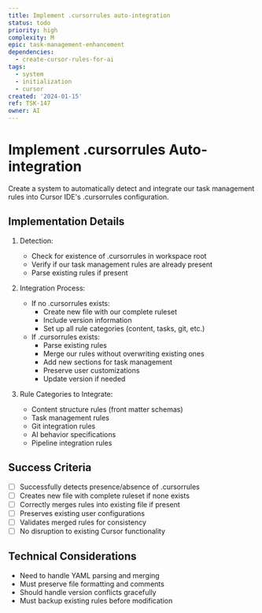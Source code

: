 ```yaml
---
title: Implement .cursorrules auto-integration
status: todo
priority: high
complexity: M
epic: task-management-enhancement
dependencies:
  - create-cursor-rules-for-ai
tags:
  - system
  - initialization
  - cursor
created: '2024-01-15'
ref: TSK-147
owner: AI
---
```


# Implement .cursorrules Auto-integration

Create a system to automatically detect and integrate our task management rules into Cursor IDE's .cursorrules configuration.

## Implementation Details

1. Detection:

   - Check for existence of .cursorrules in workspace root
   - Verify if our task management rules are already present
   - Parse existing rules if present

2. Integration Process:

   - If no .cursorrules exists:
     - Create new file with our complete ruleset
     - Include version information
     - Set up all rule categories (content, tasks, git, etc.)
   - If .cursorrules exists:
     - Parse existing rules
     - Merge our rules without overwriting existing ones
     - Add new sections for task management
     - Preserve user customizations
     - Update version if needed

3. Rule Categories to Integrate:
   - Content structure rules (front matter schemas)
   - Task management rules
   - Git integration rules
   - AI behavior specifications
   - Pipeline integration rules

## Success Criteria

- [ ] Successfully detects presence/absence of .cursorrules
- [ ] Creates new file with complete ruleset if none exists
- [ ] Correctly merges rules into existing file if present
- [ ] Preserves existing user configurations
- [ ] Validates merged rules for consistency
- [ ] No disruption to existing Cursor functionality

## Technical Considerations

- Need to handle YAML parsing and merging
- Must preserve file formatting and comments
- Should handle version conflicts gracefully
- Must backup existing rules before modification
